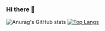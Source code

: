 ### Hi there 👋

<!--
**atharvadabli/atharvadabli** is a ✨ _special_ ✨ repository because its `README.md` (this file) appears on your GitHub profile.

Here are some ideas to get you started:

- 🔭 I’m currently working on ...
- 🌱 I’m currently learning ...
- 👯 I’m looking to collaborate on ...
- 🤔 I’m looking for help with ...
- 💬 Ask me about ...
- 📫 How to reach me: ...
- 😄 Pronouns: ...
- ⚡ Fun fact: ...
-->

![Anurag's GitHub stats](https://github-readme-stats.vercel.app/api?username=atharvadabli&show_icons=true&theme=onedark)
[![Top Langs](https://github-readme-stats.vercel.app/api/top-langs/?username=atharvadabli&layout=compact)](https://github.com/anuraghazra/github-readme-stats)

